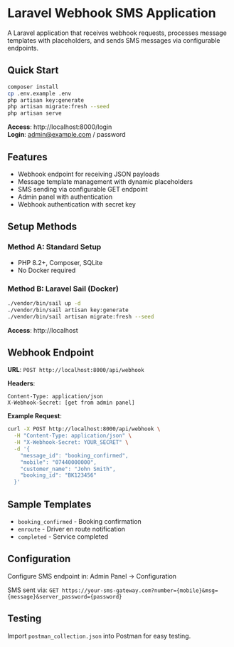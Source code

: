 # Laravel Webhook SMS Application

A Laravel application that receives webhook requests, processes message templates with placeholders, and sends SMS messages via configurable endpoints.

## Quick Start

```bash
composer install
cp .env.example .env
php artisan key:generate
php artisan migrate:fresh --seed
php artisan serve
```

**Access**: http://localhost:8000/login  
**Login**: admin@example.com / password

## Features

-   Webhook endpoint for receiving JSON payloads
-   Message template management with dynamic placeholders
-   SMS sending via configurable GET endpoint
-   Admin panel with authentication
-   Webhook authentication with secret key

## Setup Methods

### Method A: Standard Setup

-   PHP 8.2+, Composer, SQLite
-   No Docker required

### Method B: Laravel Sail (Docker)

```bash
./vendor/bin/sail up -d
./vendor/bin/sail artisan key:generate
./vendor/bin/sail artisan migrate:fresh --seed
```

**Access**: http://localhost

## Webhook Endpoint

**URL**: `POST http://localhost:8000/api/webhook`

**Headers**:

```
Content-Type: application/json
X-Webhook-Secret: [get from admin panel]
```

**Example Request**:

```bash
curl -X POST http://localhost:8000/api/webhook \
  -H "Content-Type: application/json" \
  -H "X-Webhook-Secret: YOUR_SECRET" \
  -d '{
    "message_id": "booking_confirmed",
    "mobile": "07440000000",
    "customer_name": "John Smith",
    "booking_id": "BK123456"
  }'
```

## Sample Templates

-   `booking_confirmed` - Booking confirmation
-   `enroute` - Driver en route notification
-   `completed` - Service completed

## Configuration

Configure SMS endpoint in: Admin Panel → Configuration

SMS sent via: `GET https://your-sms-gateway.com?number={mobile}&msg={message}&server_password={password}`

## Testing

Import `postman_collection.json` into Postman for easy testing.
